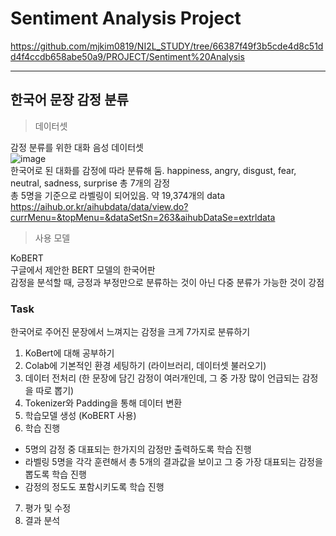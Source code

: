 #  Sentiment Analysis Project
https://github.com/mjkim0819/NI2L_STUDY/tree/66387f49f3b5cde4d8c51dd4f4ccdb658abe50a9/PROJECT/Sentiment%20Analysis  
___  



## 한국어 문장 감정 분류
  
> 데이터셋  

감정 분류를 위한 대화 음성 데이터셋  
![image](https://github.com/mjkim0819/NI2L_STUDY/assets/108729047/42f52d40-b967-4bc8-9260-bf4ef82bee12)  
한국어로 된 대화를 감정에 따라 분류해 둠. 
happiness, angry, disgust, fear, neutral, sadness, surprise 총 7개의 감정  
총 5명을 기준으로 라벨링이 되어있음. 
약 19,374개의 data  
https://aihub.or.kr/aihubdata/data/view.do?currMenu=&topMenu=&dataSetSn=263&aihubDataSe=extrldata  
  
  
> 사용 모델 

KoBERT  
구글에서 제안한 BERT 모델의 한국어판  
감정을 분석할 때, 긍정과 부정만으로 분류하는 것이 아닌 다중 분류가 가능한 것이 강점  

  
  
### Task
한국어로 주어진 문장에서 느껴지는 감정을 크게 7가지로 분류하기  
1. KoBert에 대해 공부하기
2. Colab에 기본적인 환경 세팅하기 (라이브러리, 데이터셋 불러오기)
3. 데이터 전처리 (한 문장에 담긴 감정이 여러개인데, 그 중 가장 많이 언급되는 감정을 따로 뽑기)
4. Tokenizer와 Padding을 통해 데이터 변환
5. 학습모델 생성 (KoBERT 사용)
6. 학습 진행 
  - 5명의 감정 중 대표되는 한가지의 감정만 출력하도록 학습 진행
  - 라벨링 5명을 각각 훈련해서 총 5개의 결과값을 보이고 그 중 가장 대표되는 감정을 뽑도록 학습 진행
  - 감정의 정도도 포함시키도록 학습 진행
7. 평가 및 수정
8. 결과 분석

